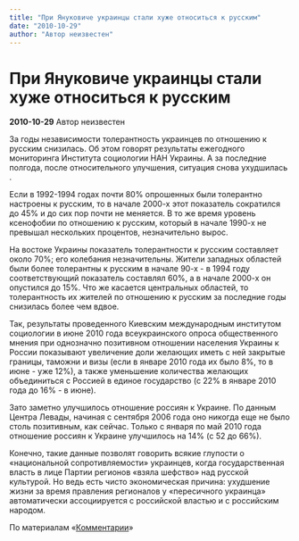 ```yaml
---
title: "При Януковиче украинцы стали хуже относиться к русским"
date: "2010-10-29"
author: "Автор неизвестен"
---
```


# При Януковиче украинцы стали хуже относиться к русским

**2010-10-29** Автор неизвестен

За годы независимости толерантность украинцев по отношению к русским снизилась. Об этом говорят результаты ежегодного мониторинга Института социологии НАН Украины. А за последние полгода, после относительного улучшения, ситуация снова ухудшилась .

Если в 1992-1994 годах почти 80% опрошенных были толерантно настроены к русским, то в начале 2000-х этот показатель сократился до 45% и до сих пор почти не меняется. В то же время уровень ксенофобии по отношению к русским, который в начале 1990-х не превышал нескольких процентов, незначительно вырос.

На востоке Украины показатель толерантности к русским составляет около 70%; его колебания незначительны. Жители западных областей были более толерантны к русским в начале 90-х - в 1994 году соответствующий показатель составлял 60%, а в начале 2000-х он опустился до 15%. Что же касается центральных областей, то толерантность их жителей по отношению к русским за последние годы снизилась более чем вдвое.

Так, результаты проведенного Киевским международным институтом социологии в июне 2010 года всеукраинского опроса общественного мнения при однозначно позитивном отношении населения Украины к России показывают увеличение доли желающих иметь с ней закрытые границы, таможни и визы (если в январе 2010 года их было 8%, то в июне - уже 12%), а также уменьшение количества желающих объединиться с Россией в единое государство (с 22% в январе 2010 года до 16% - в июне).

Зато заметно улучшилось отношение россиян к Украине. По данным Центра Левады, начиная с сентября 2006 года оно никогда еще не было столь позитивным, как сейчас. Только с января по май 2010 года отношение россиян к Украине улучшилось на 14% (с 52 до 66%).

Конечно, такие данные позволят говорить всякие глупости о «национальной сопротивляемости» украинцев, когда государственная власть в лице Партии регионов «взяла шефство» над русской культурой. Но ведь есть чисто экономическая причина: ухудшение жизни за время правления регионалов у «пересичного украинца» автоматически ассоциируется с российской властью и с российским народом.

По материалам «[Комментарии](http://smi.liga.net/publisher/32.html)»